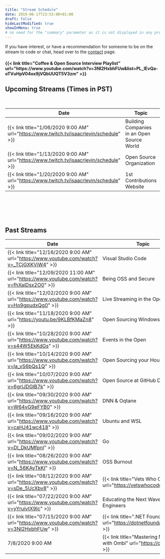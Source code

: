 ```yaml
---
title: "Stream Schedule"
date: 2019-06-17T23:53:00+01:00
draft: false
hideLastModified: true
showInMenu: true
# no need for the "summary" parameter as it is not displayed in any previews
---
```


If you have interest, or have a recommendation for someone to be on the stream to code or chat, head over to the [contact](/contact) page.

<h4>{{< link title="Coffee & Open Source Interview Playlist" url="https://www.youtube.com/watch?v=3NI2HxbhFUw&list=PL_IEvQa-oTVuHpV04ox9jVQbUUQT5V3zm" >}}</h4>

## Upcoming Streams (Times in PST)


<br />

|  Date | Topic   | Guest  |
|-------|---------|--------|
|  {{< link title="1/06/2020 9:00 AM" url="https://www.twitch.tv/isaacrlevin/schedule" >}} |  Building Companies in an Open Source World  | {{< link title="Tracy Lee" url="https://twitter.com/ladyleet" >}}               |
|  {{< link title="1/13/2020 9:00 AM" url="https://www.twitch.tv/isaacrlevin/schedule" >}} |  Open Source Organization  | {{< link title="Mark Collier" url="https://twitter.com/sparkycollier" >}}               |
|  {{< link title="1/20/2020 9:00 AM" url="https://www.twitch.tv/isaacrlevin/schedule" >}} |  1st Contributions Website  | {{< link title="Roshan Jossey" url="https://twitter.com/sudo__bangbang" >}}               |

<br /><br /><br /><br />

## Past Streams

|  Date | Topic   | Guest  |
|-------|---------|--------|
|  {{< link title="12/16/2020 9:00 AM" url="https://www.youtube.com/watch?v=_TCjGXKViW4" >}} |  Visual Studio Code  | {{< link title="Matt Bierner" url="https://twitter.com/mattbierner" >}}               |
|  {{< link title="12/09/2020 11:00 AM" url="https://www.youtube.com/watch?v=fhXaiDsx2O0" >}} |  Being OSS and Secure  | {{< link title="Michael Crump" url="https://twitter.com/mbcrump" >}}               |
|  {{< link title="12/02/2020 9:00 AM" url="https://www.youtube.com/watch?v=Ho9gpudxQg0" >}} |  Live Streaming in the Open  | {{< link title="Jeff Fritz" url="https://twitter.com/csharpfritz" >}}               |
|  {{< link title="11/18/2020 9:00 AM" url="https://youtu.be/9KLBfKMaZn8" >}} |  Open Sourcing Windows Terminal  | {{< link title="Kayla Cinnamon" url="https://twitter.com/cinnamon_msft" >}}               |
|  {{< link title="10/28/2020 9:00 AM" url="https://www.youtube.com/watch?v=s44W5EkKdGs" >}} |  Events in the Open                          | {{< link title="Jeff Strauss" url="https://twitter.com/jeffreystrauss" >}}      |
|  {{< link title="10/14/2020 9:00 AM" url="https://www.youtube.com/watch?v=Ia_vS6bQs1Q" >}}|  Open Sourcing your House                    | {{< link title="Cam Soper" url="https://twitter.com/camsoper" >}}               |
|  {{< link title="10/07/2020 9:00 AM" url="https://www.youtube.com/watch?v=6grlJDGlB7k" >}} |  Open Source at GitHub DevRel                      | {{< link title="Michelle Mannering" url="https://twitter.com/MishManners" >}} |
|  {{< link title="09/30/2020 9:00 AM" url="https://www.youtube.com/watch?v=W64vG9eFYB0" >}}  |  DNN & Oqtane                                      | {{< link title="Shaun Walker" url="https://twitter.com/sbwalker" >}}          |
|  {{< link title="09/16/2020 9:00 AM" url="https://www.youtube.com/watch?v=caHJ41wc418" >}}  |  Ubuntu and WSL                                    | {{< link title="Hayden Barnes" url="https://twitter.com/unixterminal" >}}     |
|  {{< link title="09/02/2020 9:00 AM" url="https://www.youtube.com/watch?v=Dl_DkUMfpnI" >}}   |  Go                                                | {{< link title="Ian Lance Taylor" url="https://twitter.com/ianlancetaylor" >}}|
|  {{< link title="08/26/2020 9:00 AM" url="https://www.youtube.com/watch?v=N_56KAyTkKI" >}}  |  OSS Burnout                                       | {{< link title="Mordechai Zuber" url="https://twitter.com/mordzuber" >}}      |
|  {{< link title="08/12/2020 9:00 AM" url="https://www.youtube.com/watch?v=sDe_5UcXbv8" >}}  |  {{< link title="Vets Who Code" url="https://vetswhocode.io" >}}          | {{< link title="Jerome Hardaway" url="https://twitter.com/JeromeHardaway" >}} |
|  {{< link title="07/22/2020 9:00 AM" url="https://www.youtube.com/watch?v=yYruivtX9Ic" >}}  |  Educating the Next Wave of Engineers              | {{< link title="Noelle Silver" url="https://twitter.com/NoelleSilver_" >}}    |
|  {{< link title="07/15/2020 9:00 AM" url="https://www.youtube.com/watch?v=3NI2HxbhFUw" >}}  |  {{< link title=".NET Foundation" url="https://dotnetfoundation.org/" >}}  | {{< link title="Claire Novotny" url="https://twitter.com/clairernovotny" >}}  |
|  7/8/2020 9:00 AM                                                  |  {{< link title="Mastering Media with Ombi" url="https://ombi.io/" >}}    | {{< link title="Jamie Reese" url="https://www.twitter.com/tidusjar" >}}       |